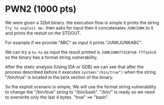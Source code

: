 # PWN2 (1000 pts)

We were given a 32bit binary. the execution flow is simple it prints the string ```Try to exploit me:``` then asks for input then it concatenates ```JUNKJUNK``` to it and prints the restult on the STDOUT.

For example if we provide "ABC" as input it prints "JUNKJUNKABC".

We can try a ```%x-%x``` as input the result printed is ```JUNKJUNKffd187e0-f7f1e5c0``` so the binary has a format string vulnerability.

After the static analysis (Using IDA or GDB) we can see that after the process described before it executes ```system("/bin/true")``` when the string "/bin/true" is located in the ```DATA``` section of the binary.


So the exploit scenario is simple, We will use the format string vulnerability to change the "/bin/true" string to "/bin/bash". "/bin/" is ready so we need to overwrite only the last 4 bytes. "true" ==> "bash". 
